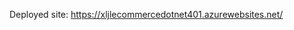 Deployed site: https://xljlecommercedotnet401.azurewebsites.net/

<!--
If we need reminders:
Julie is Dev 1 
Xia is dev 2

Notes for citing:
Images from Pixabay
Used this for resizing images: https://www.photoresizer.com/

needed to make a change for commit since it doesn't recog changes in user secret

-->
